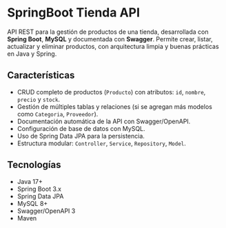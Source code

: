 # SpringBoot Tienda API

API REST para la gestión de productos de una tienda, desarrollada con **Spring Boot**, **MySQL** y documentada con **Swagger**. Permite crear, listar, actualizar y eliminar productos, con arquitectura limpia y buenas prácticas en Java y Spring.

## Características

- CRUD completo de productos (`Producto`) con atributos: `id`, `nombre`, `precio` y `stock`.
- Gestión de múltiples tablas y relaciones (si se agregan más modelos como `Categoria`, `Proveedor`).
- Documentación automática de la API con Swagger/OpenAPI.
- Configuración de base de datos con MySQL.
- Uso de Spring Data JPA para la persistencia.
- Estructura modular: `Controller`, `Service`, `Repository`, `Model`.

## Tecnologías

- Java 17+
- Spring Boot 3.x
- Spring Data JPA
- MySQL 8+
- Swagger/OpenAPI 3
- Maven
